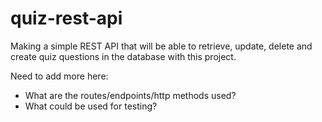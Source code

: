 # quiz-rest-api

Making a simple REST API that will be able to retrieve, update, delete and create quiz questions in the database with this project.

Need to add more here:
- What are the routes/endpoints/http methods used?
- What could be used for testing?

